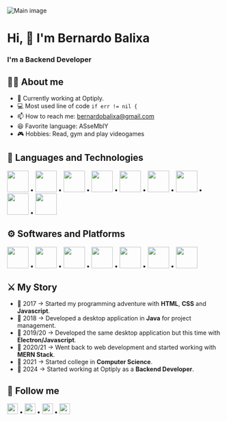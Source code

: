 ![Main image](https://www.pngplay.com/wp-content/uploads/13/Programmer-PNG-Free-File-Download.png)
# Hi, :wave: I'm Bernardo Balixa
### I'm a Backend Developer
## 💁‍♂️ About me
- 👷 Currently working at Optiply.
- 💻 Most used line of code ```if err != nil {```
- 📫 How to reach me: [bernardobalixa@gmail.com](mailto:bernardobalixa@gmail.com)
- 😆 Favorite language: ASseMblY
- 🎮 Hobbies: Read, gym and play videogames
## 🔭 Languages and Technologies
[<img src="https://seeklogo.com/images/H/html5-without-wordmark-color-logo-14D252D878-seeklogo.com.png" data-canonical-src="https://gyazo.com/eb5c5741b6a9a16c692170a41a49c858.png" height="50"/>](https://developer.mozilla.org/en-US/docs/Web/HTML)
▪️
[<img src="https://seeklogo.com/images/C/css-3-logo-023C1A7171-seeklogo.com.png" data-canonical-src="https://gyazo.com/eb5c5741b6a9a16c692170a41a49c858.png" height="50"  style10/>](https://developer.mozilla.org/en-US/docs/Web/CSS)
▪️
[<img src="https://seeklogo.com/images/J/javascript-js-logo-2949701702-seeklogo.com.png" data-canonical-src="https://gyazo.com/eb5c5741b6a9a16c692170a41a49c858.png" height="50" />](https://developer.mozilla.org/en-US/docs/Web/JavaScript)
▪️
[<img src="https://upload.wikimedia.org/wikipedia/commons/thumb/b/b2/Bootstrap_logo.svg/2560px-Bootstrap_logo.svg.png" data-canonical-src="https://gyazo.com/eb5c5741b6a9a16c692170a41a49c858.png" height="50" />](https://getbootstrap.com/)
▪️
[<img src="https://upload.wikimedia.org/wikipedia/commons/thumb/a/a7/React-icon.svg/2300px-React-icon.svg.png" data-canonical-src="https://gyazo.com/eb5c5741b6a9a16c692170a41a49c858.png" height="50" />](https://reactjs.org/)
▪️
[<img src="https://seeklogo.com/images/R/redux-logo-9CA6836C12-seeklogo.com.png" data-canonical-src="https://gyazo.com/eb5c5741b6a9a16c692170a41a49c858.png" height="50" />](https://redux.js.org/)
▪️
[<img src="https://seeklogo.com/images/N/node-node-js-logo-81A4CC16D2-seeklogo.com.png" data-canonical-src="https://gyazo.com/eb5c5741b6a9a16c692170a41a49c858.png" height="50" />](https://nodejs.org/en/)
▪️
[<img src="https://emanueleciriachi.net/wp-content/uploads/2019/01/logo-mongodb-png-mongodb-logo-png-400.png" data-canonical-src="https://gyazo.com/eb5c5741b6a9a16c692170a41a49c858.png" height="50" />](https://www.mongodb.com/)
▪️
[<img src="https://upload.wikimedia.org/wikipedia/commons/thumb/9/91/Electron_Software_Framework_Logo.svg/1024px-Electron_Software_Framework_Logo.svg.png" data-canonical-src="https://gyazo.com/eb5c5741b6a9a16c692170a41a49c858.png" height="50" />](https://www.electronjs.org/)
## ⚙️ Softwares and Platforms
[<img src="https://upload.wikimedia.org/wikipedia/commons/thumb/9/9a/Visual_Studio_Code_1.35_icon.svg/2048px-Visual_Studio_Code_1.35_icon.svg.png" data-canonical-src="https://gyazo.com/eb5c5741b6a9a16c692170a41a49c858.png" height="50" />](https://code.visualstudio.com/)
▪️
[<img src="https://git-scm.com/images/logos/downloads/Git-Icon-1788C.png" data-canonical-src="https://gyazo.com/eb5c5741b6a9a16c692170a41a49c858.png" height="50" />](https://git-scm.com/)
▪️
[<img src="https://seeklogo.com/images/G/github-mark-logo-BF9B96FEA9-seeklogo.com.png" data-canonical-src="https://gyazo.com/eb5c5741b6a9a16c692170a41a49c858.png" height="50" />](https://github.com/)
▪️
[<img src="https://cdn-icons-png.flaticon.com/512/5968/5968705.png" data-canonical-src="https://gyazo.com/eb5c5741b6a9a16c692170a41a49c858.png" height="50" />](https://www.figma.com)
▪️
[<img src="https://upload.wikimedia.org/wikipedia/commons/thumb/c/c2/Adobe_XD_CC_icon.svg/1051px-Adobe_XD_CC_icon.svg.png" data-canonical-src="https://gyazo.com/eb5c5741b6a9a16c692170a41a49c858.png" height="50" />](https://www.adobe.com/products/xd.html)
▪️
[<img src="https://upload.wikimedia.org/wikipedia/commons/5/53/Google_Chrome_Material_Icon-450x450.png" data-canonical-src="https://gyazo.com/eb5c5741b6a9a16c692170a41a49c858.png" height="50" />](https://www.google.com/intl/en/chrome/)
▪️
[<img src="https://upload.wikimedia.org/wikipedia/commons/6/66/Firefox_logo.png" data-canonical-src="https://gyazo.com/eb5c5741b6a9a16c692170a41a49c858.png" height="50" />](https://www.mozilla.org/en-US/firefox/new/)
## ⚔️ My Story
- 📆 2017 -> Started my programming adventure with **HTML**, **CSS** and **Javascript**.
- 📆 2018 -> Developed a desktop application in **Java** for project management.
- 📆 2019/20 -> Developed the same desktop application but this time with **Electron/Javascript**.
- 📆 2020/21 -> Went back to web development and started working with **MERN Stack**.
- 📆 2021 -> Started college in **Computer Science**.
- 📆 2024 -> Started working at Optiply as a **Backend Developer**.
## 📱 Follow me
[<img src="https://img.shields.io/badge/LinkedIn-0077B5?style=for-the-badge&logo=linkedin&logoColor=white" data-canonical-src="https://gyazo.com/eb5c5741b6a9a16c692170a41a49c858.png" height="25" />](https://www.linkedin.com/in/bernardo-balixa-911ba416a)
▪️
[<img src="https://img.shields.io/badge/Instagram-E4405F?style=for-the-badge&logo=instagram&logoColor=white" data-canonical-src="https://gyazo.com/eb5c5741b6a9a16c692170a41a49c858.png" height="25" />](https://www.instagram.com/bernardobalixa/)
▪️
[<img src="https://img.shields.io/badge/Twitter-1DA1F2?style=for-the-badge&logo=twitter&logoColor=white" data-canonical-src="https://gyazo.com/eb5c5741b6a9a16c692170a41a49c858.png" height="25" />](https://twitter.com/BernardoBalixa)
▪️
[<img src="https://img.shields.io/badge/Reddit-FF4500?style=for-the-badge&logo=reddit&logoColor=white" data-canonical-src="https://gyazo.com/eb5c5741b6a9a16c692170a41a49c858.png" height="25" />](https://www.reddit.com/user/Bernardo_Balixa)
